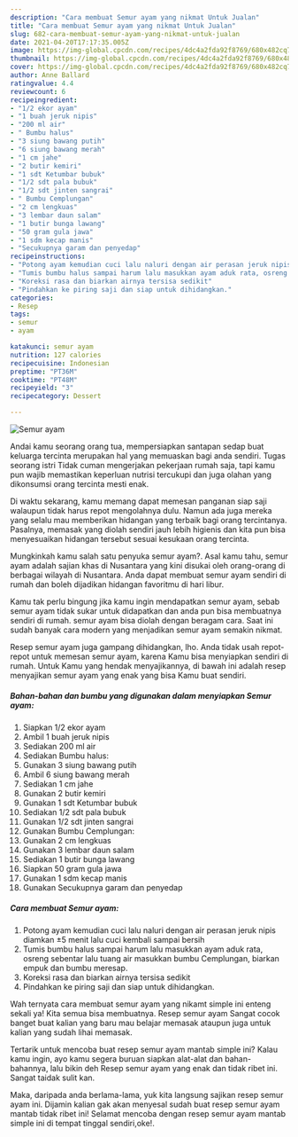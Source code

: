```yaml
---
description: "Cara membuat Semur ayam yang nikmat Untuk Jualan"
title: "Cara membuat Semur ayam yang nikmat Untuk Jualan"
slug: 682-cara-membuat-semur-ayam-yang-nikmat-untuk-jualan
date: 2021-04-20T17:17:35.005Z
image: https://img-global.cpcdn.com/recipes/4dc4a2fda92f8769/680x482cq70/semur-ayam-foto-resep-utama.jpg
thumbnail: https://img-global.cpcdn.com/recipes/4dc4a2fda92f8769/680x482cq70/semur-ayam-foto-resep-utama.jpg
cover: https://img-global.cpcdn.com/recipes/4dc4a2fda92f8769/680x482cq70/semur-ayam-foto-resep-utama.jpg
author: Anne Ballard
ratingvalue: 4.4
reviewcount: 6
recipeingredient:
- "1/2 ekor ayam"
- "1 buah jeruk nipis"
- "200 ml air"
- " Bumbu halus"
- "3 siung bawang putih"
- "6 siung bawang merah"
- "1 cm jahe"
- "2 butir kemiri"
- "1 sdt Ketumbar bubuk"
- "1/2 sdt pala bubuk"
- "1/2 sdt jinten sangrai"
- " Bumbu Cemplungan"
- "2 cm lengkuas"
- "3 lembar daun salam"
- "1 butir bunga lawang"
- "50 gram gula jawa"
- "1 sdm kecap manis"
- "Secukupnya garam dan penyedap"
recipeinstructions:
- "Potong ayam kemudian cuci lalu naluri dengan air perasan jeruk nipis diamkan ±5 menit lalu cuci kembali sampai bersih"
- "Tumis bumbu halus sampai harum lalu masukkan ayam aduk rata, osreng sebentar lalu tuang air masukkan bumbu Cemplungan, biarkan empuk dan bumbu meresap."
- "Koreksi rasa dan biarkan airnya tersisa sedikit"
- "Pindahkan ke piring saji dan siap untuk dihidangkan."
categories:
- Resep
tags:
- semur
- ayam

katakunci: semur ayam 
nutrition: 127 calories
recipecuisine: Indonesian
preptime: "PT36M"
cooktime: "PT48M"
recipeyield: "3"
recipecategory: Dessert

---
```



![Semur ayam](https://img-global.cpcdn.com/recipes/4dc4a2fda92f8769/680x482cq70/semur-ayam-foto-resep-utama.jpg)

Andai kamu seorang orang tua, mempersiapkan santapan sedap buat keluarga tercinta merupakan hal yang memuaskan bagi anda sendiri. Tugas seorang istri Tidak cuman mengerjakan pekerjaan rumah saja, tapi kamu pun wajib memastikan keperluan nutrisi tercukupi dan juga olahan yang dikonsumsi orang tercinta mesti enak.

Di waktu  sekarang, kamu memang dapat memesan panganan siap saji walaupun tidak harus repot mengolahnya dulu. Namun ada juga mereka yang selalu mau memberikan hidangan yang terbaik bagi orang tercintanya. Pasalnya, memasak yang diolah sendiri jauh lebih higienis dan kita pun bisa menyesuaikan hidangan tersebut sesuai kesukaan orang tercinta. 



Mungkinkah kamu salah satu penyuka semur ayam?. Asal kamu tahu, semur ayam adalah sajian khas di Nusantara yang kini disukai oleh orang-orang di berbagai wilayah di Nusantara. Anda dapat membuat semur ayam sendiri di rumah dan boleh dijadikan hidangan favoritmu di hari libur.

Kamu tak perlu bingung jika kamu ingin mendapatkan semur ayam, sebab semur ayam tidak sukar untuk didapatkan dan anda pun bisa membuatnya sendiri di rumah. semur ayam bisa diolah dengan beragam cara. Saat ini sudah banyak cara modern yang menjadikan semur ayam semakin nikmat.

Resep semur ayam juga gampang dihidangkan, lho. Anda tidak usah repot-repot untuk memesan semur ayam, karena Kamu bisa menyiapkan sendiri di rumah. Untuk Kamu yang hendak menyajikannya, di bawah ini adalah resep menyajikan semur ayam yang enak yang bisa Kamu buat sendiri.

<!--inarticleads1-->

##### Bahan-bahan dan bumbu yang digunakan dalam menyiapkan Semur ayam:

1. Siapkan 1/2 ekor ayam
1. Ambil 1 buah jeruk nipis
1. Sediakan 200 ml air
1. Sediakan  Bumbu halus:
1. Gunakan 3 siung bawang putih
1. Ambil 6 siung bawang merah
1. Sediakan 1 cm jahe
1. Gunakan 2 butir kemiri
1. Gunakan 1 sdt Ketumbar bubuk
1. Sediakan 1/2 sdt pala bubuk
1. Gunakan 1/2 sdt jinten sangrai
1. Gunakan  Bumbu Cemplungan:
1. Gunakan 2 cm lengkuas
1. Gunakan 3 lembar daun salam
1. Sediakan 1 butir bunga lawang
1. Siapkan 50 gram gula jawa
1. Gunakan 1 sdm kecap manis
1. Gunakan Secukupnya garam dan penyedap




<!--inarticleads2-->

##### Cara membuat Semur ayam:

1. Potong ayam kemudian cuci lalu naluri dengan air perasan jeruk nipis diamkan ±5 menit lalu cuci kembali sampai bersih
1. Tumis bumbu halus sampai harum lalu masukkan ayam aduk rata, osreng sebentar lalu tuang air masukkan bumbu Cemplungan, biarkan empuk dan bumbu meresap.
1. Koreksi rasa dan biarkan airnya tersisa sedikit
1. Pindahkan ke piring saji dan siap untuk dihidangkan.




Wah ternyata cara membuat semur ayam yang nikamt simple ini enteng sekali ya! Kita semua bisa membuatnya. Resep semur ayam Sangat cocok banget buat kalian yang baru mau belajar memasak ataupun juga untuk kalian yang sudah lihai memasak.

Tertarik untuk mencoba buat resep semur ayam mantab simple ini? Kalau kamu ingin, ayo kamu segera buruan siapkan alat-alat dan bahan-bahannya, lalu bikin deh Resep semur ayam yang enak dan tidak ribet ini. Sangat taidak sulit kan. 

Maka, daripada anda berlama-lama, yuk kita langsung sajikan resep semur ayam ini. Dijamin kalian gak akan menyesal sudah buat resep semur ayam mantab tidak ribet ini! Selamat mencoba dengan resep semur ayam mantab simple ini di tempat tinggal sendiri,oke!.

